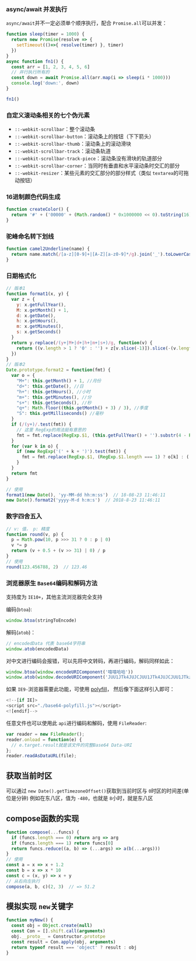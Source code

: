 ### async/await 并发执行
`async/await`并不一定必须单个顺序执行，配合 `Promise.all`可以并发：
```js
function sleep(timer = 1000) {
  return new Promise(resolve => {
    setTimeout(()=>{ resolve(timer) }, timer)
  })
}
async function fn1() {
  const arr = [1, 2, 3, 4, 5, 6]
  // 并行执行所有的
  const down = await Promise.all(arr.map(i => sleep(i * 1000)))
  console.log('down:', down)
}

fn1()
```

### 自定义滚动条相关的七个伪元素

- `::-webkit-scrollbar`：整个滚动条
- `::-webkit-scrollbar-button`：滚动条上的按钮（下下箭头）
- `::-webkit-scrollbar-thumb`：滚动条上的滚动滑块
- `::-webkit-scrollbar-track`：滚动条轨道
- `::-webkit-scrollbar-track-piece`：滚动条没有滑块的轨道部分
- `::-webkit-scrollbar-corner`：当同时有垂直和水平滚动条时交汇的部分
- `::-webkit-resizer`：某些元素的交汇部分的部分样式（类似 `textarea`的可拖动按钮）

### 16进制颜色代码生成

```js
function createColor() {
  return '#' + ('00000' + (Math.random() * 0x1000000 << 0).toString(16)).slice(-6)
}
```

### 驼峰命名转下划线

```js
function camel2Underline(name) {
  return name.match(/[a-z][0-9]+|[A-Z][a-z0-9]*/g).join('_').toLowerCase()
}
```

### 日期格式化

```js
// 版本1
function format1(x, y) {
  var z = {
    y: x.getFullYear(),
    M: x.getMonth() + 1,
    d: x.getDate(),
    h: x.getHours(),
    m: x.getMinutes(),
    s: x.getSeconds()
  }
  return y.replace(/(y+|M+|d+|h+|m+|s+)/g, function(v) {
    return ((v.length > 1 ? '0' : '') + z[v.slice(-1)]).slice(-(v.length > 2 ? v.length : 2))
  })
}
// 版本2
Date.prototype.format2 = function(fmt) {
  var o = {
    "M+": this.getMonth() + 1, //月份 
    "d+": this.getDate(), //日 
    "h+": this.getHours(), //小时 
    "m+": this.getMinutes(), //分 
    "s+": this.getSeconds(), //秒 
    "q+": Math.floor((this.getMonth() + 3) / 3), //季度 
    "S": this.getMilliseconds() //毫秒 
  }
  if (/(y+)/.test(fmt)) {
    // 这里 RegExp的用法挺有意思的
    fmt = fmt.replace(RegExp.$1, (this.getFullYear() + '').substr(4 - RegExp.$1.length))
  }
  for (var k in o) {
    if (new RegExp('(' + k + ')').test(fmt)) {
      fmt = fmt.replace(RegExp.$1, (RegExp.$1.length === 1) ? o[k] : ('00' + o[k]).substr(('' + o[k]).length))
    }
  }
  return fmt
}

// 使用
format1(new Date(), 'yy-MM-dd hh:m:ss')  // 18-08-23 11:46:11
new Date().format2('yyyy-M-d h:m:s')  // 2018-8-23 11:46:11
```

### 数字四舍五入

```js
// v: 值， p: 精度
function round(v, p) {
  p = Math.pow(10, p >>> 31 ? 0 : p | 0)
  v *= p
  return (v + 0.5 + (v >> 31) | 0) / p
}
// 使用
round(123.456788, 2)  // 123.46
```

### 浏览器原生 `Base64`编码和解码方法

支持度为 `IE10+`，其他主流浏览器完全支持

编码(`btoa`):
```js
window.btoa(stringToEncode)
```

解码(`atob`)：
```js
// encodedData 代表 base64字符串
window.atob(encodedData)
```

对中文进行编码会报错，可以先将中文转码，再进行编码，解码同样如此：
```js
window.btoa(window.encodeURIComponent('嘻嘻哈哈'))
window.atob(window.decodeURIComponent('JUU1JTk4JUJCJUU1JTk4JUJCJUU1JTkzJTg4JUU1JTkzJTg4'))
```

如果 `IE9-`浏览器需要此功能，可使用 [polyfill](https://github.com/davidchambers/Base64.js/blob/master/base64.js)，
然后像下面这样引入即可：
```js
<!--[if IE]>
<script src="./base64-polyfill.js"></script>
<![endif]-->
```

任意文件也可以使用此 `api`进行编码和解码，使用 `FileReader`:
```js
var reader = new FileReader();
reader.onload = function(e) {
  // e.target.result就是该文件的完整Base64 Data-URI
};
reader.readAsDataURL(file);
```
## 获取当前时区

可以通过 `new Date().getTimezoneOffset()`获取到当前时区与 `0`时区的时间差(单位是分钟)
例如在东八区，值为 `-480`，也就是 `8`小时，就是东八区

## compose函数的实现

```js
function compose(...funcs) {
  if (funcs.length === 0) return arg => arg
  if (funcs.length === 1) return funcs[0]
  return funcs.reduce((a, b) => (...args) => a(b(...args)))
}
// 使用
const a = x => x + 1.2
const b = x => x * 10
const c = (x, y) => x + y
// 从右向左执行
compose(a, b, c)(2, 3)  // => 51.2
```

## 模拟实现 `new`关键字

```js
function myNew() {
  const obj = Object.create(null)
  const Con = [].shift.call(arguments)
  obj.__proto__ = Constructor.prototpe
  const result = Con.apply(obj, arguments)
  return typeof result === 'object' ? result : obj
}
```
